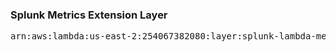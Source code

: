 <h3>Splunk Metrics Extension Layer</h3>

<pre>
arn:aws:lambda:us-east-2:254067382080:layer:splunk-lambda-metrics:313
</pre>

